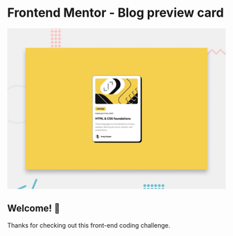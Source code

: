 # Frontend Mentor - Blog preview card

![Design preview for the Blog preview card coding challenge](./preview.jpg)

## Welcome! 👋

Thanks for checking out this front-end coding challenge.
